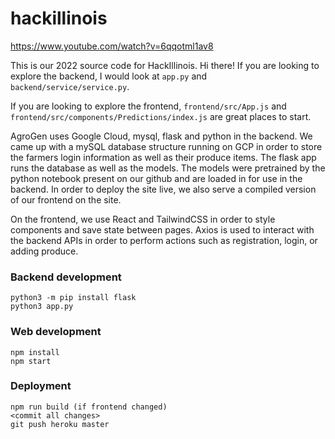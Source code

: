# hackillinois
https://www.youtube.com/watch?v=6qqotml1av8 


This is our 2022 source code for HackIllinois. 
Hi there! If you are looking to explore the backend, I would look at `app.py` and `backend/service/service.py`.

If you are looking to explore the frontend, `frontend/src/App.js` and `frontend/src/components/Predictions/index.js` are great places to start.

AgroGen uses Google Cloud, mysql, flask and python in the backend. We came up with a mySQL database structure running on GCP in order to store the farmers login information as well as their produce items. The flask app runs the database as well as the models. The models were pretrained by the python notebook present on our github and are loaded in for use in the backend. In order to deploy the site live, we also serve a compiled version of our frontend on the site.

On the frontend, we use React and TailwindCSS in order to style components and save state between pages. Axios is used to interact with the backend APIs in order to perform actions such as registration, login, or adding produce.

### Backend development
```
python3 -m pip install flask
python3 app.py
```

### Web development
```
npm install
npm start
```

### Deployment

```
npm run build (if frontend changed)
<commit all changes>
git push heroku master
```
